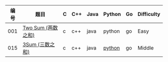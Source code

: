 ﻿| 编号 | 题目 | C | C++ | Java | Python | Go | Difficulty |
|---| --- | --- | --- | --- | --- | --- | --- |
|001|[Two Sum (两数之和)](https://leetcode-cn.com/problems/two-sum/)|c|c++|java|python|go|Easy|
|015|[3Sum (三数之和)](https://leetcode-cn.com/problems/3sum/)|c|c++|java|[python](./src/0015-3Sum/3Sum.py)|go|Middle|